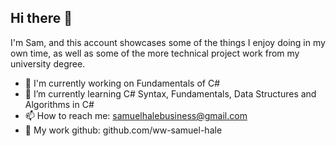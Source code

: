 ## Hi there 👋
I'm Sam, and this account showcases some of the things I enjoy doing in my own time, as well as some of the more technical project work from my university degree.
- 🔭 I'm currently working on Fundamentals of C#
- 🌱 I’m currently learning C# Syntax, Fundamentals, Data Structures and Algorithms in C#
- 📫 How to reach me: samuelhalebusiness@gmail.com
- 🎁 My work github: github.com/ww-samuel-hale

<!--
**SamuelHaleDev/SamuelHaleDev** is a ✨ _special_ ✨ repository because its `README.md` (this file) appears on your GitHub profile.

Here are some ideas to get you started:

- 🔭 I’m currently working on ...
- 🌱 I’m currently learning ...
- 👯 I’m looking to collaborate on ...
- 🤔 I’m looking for help with ...
- 💬 Ask me about ...
- 📫 How to reach me: ...
- 😄 Pronouns: ...
- ⚡ Fun fact: ...
-->
